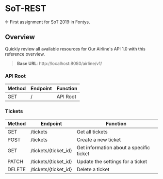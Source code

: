 # SoT-REST

✈ First assignment for SoT 2019 in Fontys.

## Overview

Quickly review all available resources for Our Airline's API 1.0 with this reference overview.

> **Base URL**: http://localhost:8080/airline/v1/

### API Root

| Method | Endpoint | Function |
|--------|----------|----------|
| GET    | /        | API Root |

### Tickets

| Method | Endpoint | Function |
|--------|----------|----------|
| GET    | /tickets | Get all tickets |
| POST   | /tickets | Create a new ticket |
| GET    | /tickets/{ticket_id} | Get information about a specific ticket |
| PATCH  | /tickets/{ticket_id} | Update the settings for a ticket |
| DELETE | /tickets/{ticket_id} | Delete a ticket |
